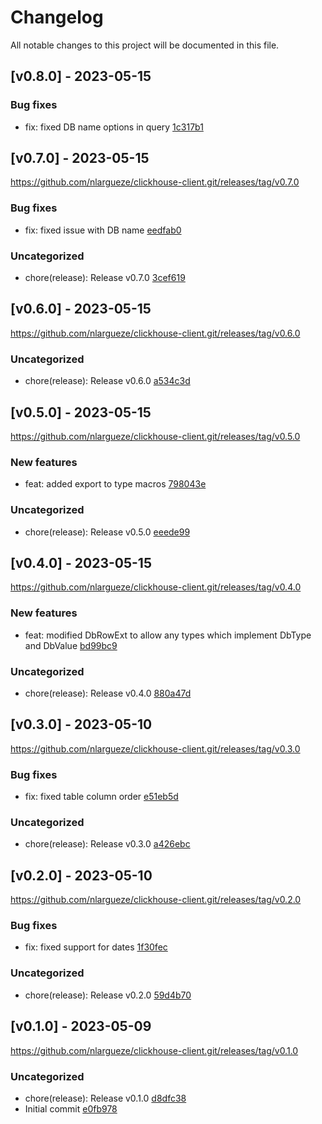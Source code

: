 # Changelog
    
All notable changes to this project will be documented in this file.

## [v0.8.0] - 2023-05-15

### Bug fixes

- fix: fixed DB name options in query [1c317b1](https://github.com/nlargueze/clickhouse-client.git/commit/1c317b1697480d0184bcac6498bd317c0f876479)

## [v0.7.0] - 2023-05-15

https://github.com/nlargueze/clickhouse-client.git/releases/tag/v0.7.0

### Bug fixes

- fix: fixed issue with DB name [eedfab0](https://github.com/nlargueze/clickhouse-client.git/commit/eedfab02905c3f402a3f9a77144ff03e6e0ebac5)

### Uncategorized

- chore(release): Release v0.7.0 [3cef619](https://github.com/nlargueze/clickhouse-client.git/commit/3cef619ec3de255775c4740a8c3ac1635905f834)

## [v0.6.0] - 2023-05-15

https://github.com/nlargueze/clickhouse-client.git/releases/tag/v0.6.0

### Uncategorized

- chore(release): Release v0.6.0 [a534c3d](https://github.com/nlargueze/clickhouse-client.git/commit/a534c3df0ca4a72ed5d5ef5a45e8042b495203bc)

## [v0.5.0] - 2023-05-15

https://github.com/nlargueze/clickhouse-client.git/releases/tag/v0.5.0

### New features

- feat: added export to type macros [798043e](https://github.com/nlargueze/clickhouse-client.git/commit/798043eb9036d57f811ce716910b143e776c97df)

### Uncategorized

- chore(release): Release v0.5.0 [eeede99](https://github.com/nlargueze/clickhouse-client.git/commit/eeede99f101dbb2b2c2ffb976e8a553c681be5ec)

## [v0.4.0] - 2023-05-15

https://github.com/nlargueze/clickhouse-client.git/releases/tag/v0.4.0

### New features

- feat: modified DbRowExt to allow any types which implement DbType and DbValue [bd99bc9](https://github.com/nlargueze/clickhouse-client.git/commit/bd99bc93836cf004b932b6d26fa6a4eca939d173)

### Uncategorized

- chore(release): Release v0.4.0 [880a47d](https://github.com/nlargueze/clickhouse-client.git/commit/880a47d52fef1d2cf2c8d9c8d62bfe873372139d)

## [v0.3.0] - 2023-05-10

https://github.com/nlargueze/clickhouse-client.git/releases/tag/v0.3.0

### Bug fixes

- fix: fixed table column order [e51eb5d](https://github.com/nlargueze/clickhouse-client.git/commit/e51eb5df304918788e5a47762682f3fc949df5c8)

### Uncategorized

- chore(release): Release v0.3.0 [a426ebc](https://github.com/nlargueze/clickhouse-client.git/commit/a426ebc84c23c050169303b8b6b0be9df3f5ae0e)

## [v0.2.0] - 2023-05-10

https://github.com/nlargueze/clickhouse-client.git/releases/tag/v0.2.0

### Bug fixes

- fix: fixed support for dates [1f30fec](https://github.com/nlargueze/clickhouse-client.git/commit/1f30fec15cfbeea8ba82acb6cea080540998d03e)

### Uncategorized

- chore(release): Release v0.2.0 [59d4b70](https://github.com/nlargueze/clickhouse-client.git/commit/59d4b702343377a4f741147f6e58e05f6f4fbaeb)

## [v0.1.0] - 2023-05-09

https://github.com/nlargueze/clickhouse-client.git/releases/tag/v0.1.0

### Uncategorized

- chore(release): Release v0.1.0 [d8dfc38](https://github.com/nlargueze/clickhouse-client.git/commit/d8dfc38a7da81120feb63fe35931e4e7f323bb5d)
- Initial commit [e0fb978](https://github.com/nlargueze/clickhouse-client.git/commit/e0fb9780d5e007f0bd6a169a8a6860ff1db716a6)

